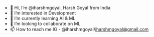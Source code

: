 - 👋 Hi, I’m @iharshmgoyal, Harsh Goyal from India
- 👀 I’m interested in Development
- 🌱 I’m currently learning AI & ML
- 💞️ I’m looking to collaborate on ML
- 📫 How to reach me IG - @iharshmgoyal/iharshmgoyal@gmail.com

<!---
iharshmgoyal/iharshmgoyal is a ✨ special ✨ repository because its `README.md` (this file) appears on your GitHub profile.
You can click the Preview link to take a look at your changes.
--->
